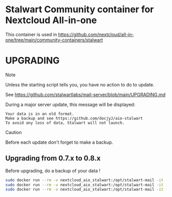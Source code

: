 # Stalwart Community container for Nextcloud All-in-one

This container is used in https://github.com/nextcloud/all-in-one/tree/main/community-containers/stalwart


# UPGRADING
> [!NOTE]
> Unless the starting script tells you, you have no action to do to update.

See https://github.com/stalwartlabs/mail-server/blob/main/UPGRADING.md

During a major server update, this message will be displayed:

```
Your data is in an old format.
Make a backup and see https://github.com/docjyJ/aio-stalwart
To avoid any loss of data, Stalwart will not launch.
```

> [!CAUTION]
> Before each update don't forget to make a backup.

## Upgrading from 0.7.x to 0.8.x

Before upgrading, do a backup of your data !

```bash
sudo docker run --rm -v nextcloud_aio_stalwart:/opt/stalwart-mail -it --entrypoint /usr/local/bin/stalwart-mail stalwartlabs/mail-server:v0.7.3 --config /opt/stalwart-mail/etc/config.toml --export /opt/stalwart-mail/export
sudo docker run --rm -v nextcloud_aio_stalwart:/opt/stalwart-mail -it --entrypoint /usr/local/bin/stalwart-mail stalwartlabs/mail-server:v0.8.0 --config /opt/stalwart-mail/etc/config.toml --import /opt/stalwart-mail/export
sudo docker run --rm -v nextcloud_aio_stalwart:/opt/stalwart-mail -it --entrypoint /bin/rm alpine /opt/stalwart-mail/aio.lock
```
